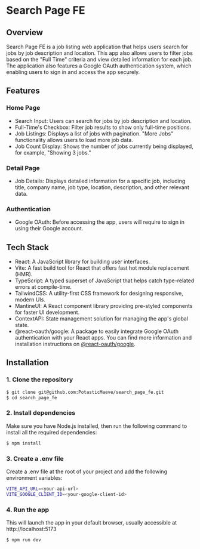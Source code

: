 # Search Page FE

## Overview

Search Page FE is a job listing web application that helps users search for jobs by job description and location. This app also allows users to filter jobs based on the "Full Time" criteria and view detailed information for each job. The application also features a Google OAuth authentication system, which enabling users to sign in and access the app securely.

## Features

### Home Page
- Search Input: Users can search for jobs by job description and location.
- Full-Time's Checkbox: Filter job results to show only full-time positions.
- Job Listings: Displays a list of jobs with pagination. "More Jobs" functionality allows users to load more job data.
- Job Count Display: Shows the number of jobs currently being displayed, for example, "Showing 3 jobs."

### Detail Page
- Job Details: Displays detailed information for a specific job, including title, company name, job type, location, description, and other relevant data.

### Authentication
- Google OAuth: Before accessing the app, users will require to sign in using their Google account.

## Tech Stack
- React: A JavaScript library for building user interfaces.
- Vite: A fast build tool for React that offers fast hot module replacement (HMR).
- TypeScript: A typed superset of JavaScript that helps catch type-related errors at compile-time.
- TailwindCSS: A utility-first CSS framework for designing responsive, modern UIs.
- MantineUI: A React component library providing pre-styled components for faster UI development.
- ContextAPI: State management solution for managing the app's global state.
- @react-oauth/google: A package to easily integrate Google OAuth authentication with your React apps. You can find more information and installation instructions on [@react-oauth/google](https://www.npmjs.com/package/@react-oauth/google).

## Installation
### 1. Clone the repository
```bash
$ git clone git@github.com:PotasticMaeve/search_page_fe.git
$ cd search_page_fe
```

### 2. Install dependencies
Make sure you have Node.js installed, then run the following command to install all the required dependencies:
```bash
$ npm install
```

### 3. Create a .env file
Create a .env file at the root of your project and add the following environment variables:
```bash
VITE_API_URL=<your-api-url>
VITE_GOOGLE_CLIENT_ID=<your-google-client-id>
```

### 4. Run the app
This will launch the app in your default browser, usually accessible at http://localhost:5173
```bash
$ npm run dev
```